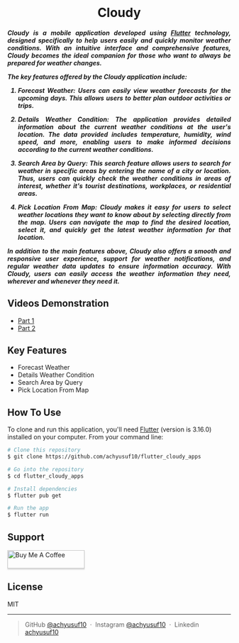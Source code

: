 
<h1 align="center">
  <br>
  <a href="https://raw.githubusercontent.com/achyusuf10/assets_storage/main/flutter_cloudy_apps/ic_launcher.png" alt="Cloudy" width="192"></a>
  <br>
  Cloudy
  <br>
</h1>

<h5 align="justify">Cloudy is a mobile application developed using <a href="https://flutter.dev/" target="_blank">Flutter</a> technology, designed specifically to help users easily and quickly monitor weather conditions. With an intuitive interface and comprehensive features, Cloudy becomes the ideal companion for those who want to always be prepared for weather changes.

The key features offered by the Cloudy application include:

1. Forecast Weather: Users can easily view weather forecasts for the upcoming days. This allows users to better plan outdoor activities or trips.

2. Details Weather Condition: The application provides detailed information about the current weather conditions at the user's location. The data provided includes temperature, humidity, wind speed, and more, enabling users to make informed decisions according to the current weather conditions.

3. Search Area by Query: This search feature allows users to search for weather in specific areas by entering the name of a city or location. Thus, users can quickly check the weather conditions in areas of interest, whether it's tourist destinations, workplaces, or residential areas.

4. Pick Location From Map: Cloudy makes it easy for users to select weather locations they want to know about by selecting directly from the map. Users can navigate the map to find the desired location, select it, and quickly get the latest weather information for that location.

In addition to the main features above, Cloudy also offers a smooth and responsive user experience, support for weather notifications, and regular weather data updates to ensure information accuracy. With Cloudy, users can easily access the weather information they need, wherever and whenever they need it.</h5>

## Videos Demonstration
- [Part 1](https://drive.google.com/file/d/1E3xEyAABMay_sc_fjKUQvB5qVFSfBpQh/view?usp=drive_link) 
- [Part 2](https://drive.google.com/file/d/1rRPWHM-wsQwvC8oKa6cUJklIsFNFEyWr/view?usp=drive_link) 


## Key Features

* Forecast Weather
* Details Weather Condition
* Search Area by Query
* Pick Location From Map

## How To Use

To clone and run this application, you'll need [Flutter](https://docs.flutter.dev/get-started/install) (version is 3.16.0) installed on your computer. From your command line:

```bash
# Clone this repository
$ git clone https://github.com/achyusuf10/flutter_cloudy_apps

# Go into the repository
$ cd flutter_cloudy_apps

# Install dependencies
$ flutter pub get

# Run the app
$ flutter run
```

## Support

<a href="https://www.buymeacoffee.com/yusufachmac" target="_blank"><img src="https://www.buymeacoffee.com/assets/img/custom_images/purple_img.png" alt="Buy Me A Coffee" style="height: 41px !important;width: 174px !important;box-shadow: 0px 3px 2px 0px rgba(190, 190, 190, 0.5) !important;-webkit-box-shadow: 0px 3px 2px 0px rgba(190, 190, 190, 0.5) !important;" ></a>


## License

MIT

---

> GitHub [@achyusuf10](https://github.com/achyusuf10) &nbsp;&middot;&nbsp;
> Instagram [@achyusuf10](https://instagram.com/achyusuf10) &nbsp;&middot;&nbsp;
> Linkedin [achyusuf10](https://www.linkedin.com/in/achmad-yusuf-bagus-setiawan-84a43323b/)

